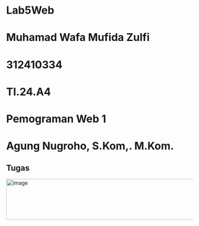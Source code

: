 # Lab5Web
# Muhamad Wafa Mufida Zulfi
# 312410334
# TI.24.A4
# Pemograman Web 1
# Agung Nugroho, S.Kom,. M.Kom.

## Tugas 
<img width="510" height="110" alt="image" src="https://github.com/user-attachments/assets/459ef5ea-8b20-4d6b-a5e9-549c13601cd8" />


